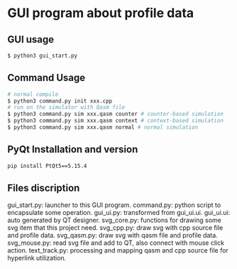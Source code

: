 # GUI program about profile data
## GUI usage
```bash
$ python3 gui_start.py
```
## Command Usage
```bash
# normal compile
$ python3 command.py init xxx.cpp
# run on the simulator with Qasm file
$ python3 command.py sim xxx.qasm counter # counter-based simulation
$ python3 command.py sim xxx.qasm context # context-based simulation
$ python3 command.py sim xxx.qasm normal # normal simulation 
```
## PyQt Installation and version
```bash
pip install PtQt5==5.15.4
```
## Files discription
gui_start.py: launcher to this GUI program.
command.py: python script to encapsulate some operation.
gui_ui.py: transformed from gui_ui.ui.
gui_ui.ui: auto generated by QT designer.
svg_core.py: functions for drawing some svg item that this project need.
svg_cpp.py: draw svg with cpp source file and profile data.
svg_qasm.py: draw svg with qasm file and profile data.
svg_mouse.py: read svg file and add to QT, also connect with mouse click action.
text_track.py: processing and mapping qasm and cpp source file for hyperlink utilization.